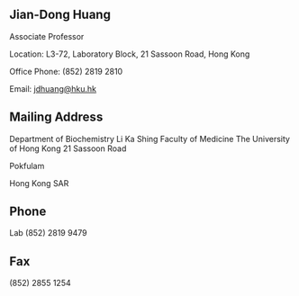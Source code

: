 ## Jian-Dong Huang

Associate Professor

Location: L3-72, Laboratory Block, 21 Sassoon Road, Hong Kong

Office Phone: (852) 2819 2810

Email: <jdhuang@hku.hk>

## Mailing Address

Department of Biochemistry
Li Ka Shing Faculty of Medicine
The University of Hong Kong
21 Sassoon Road

Pokfulam

Hong Kong SAR

## Phone

Lab (852) 2819 9479

## Fax

(852) 2855 1254
